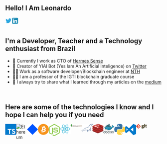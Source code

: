 ## Hello! I Am Leonardo

<a href="https://twitter.com/LeonardBonetti">
  <img align="left" alt="Leonardo Bonetti | Twitter" width="21px" src="https://raw.githubusercontent.com/LeonBonetti/LeonBonetti/master/assets/twitter.svg" />
</a>

<a href="https://www.linkedin.com/in/leonardo-bonetti-737b72174/">
  <img align="left" alt="Leonardo Bonetti | Linkedin" width="21px" src="https://raw.githubusercontent.com/LeonBonetti/LeonBonetti/master/assets/linkedin.svg" />
</a>

<br />
<br />

## I'm a Developer, Teacher and a Technology enthusiast from Brazil
- 🧔 Currently I work as CTO of [Hermes Sense](https://www.hermessense.com/)
- 🤖 Creator of YIAI Bot (Yes Iam An Artificial Inteligence) on [Twitter](https://twitter.com/YesIamYiAI)
- 🧑‍💻 Work as a software developer/Blockchain engineer at [NTH](nth.work)
- 👨‍🎓 I am a professor of the IGTI blockchain graduate course
- 📕 I always try to share what I learned through my articles on the [medium](https://leonardobonetti.medium.com/)

<br />

## Here are some of the technologies I know and I hope I can help you if you need

<img align="left" alt="typescript" width="35px" src="https://raw.githubusercontent.com/LeonBonetti/LeonBonetti/master/assets/typescript.svg" />

<img align="left" alt="Ethereum" width="35px" src="https://raw.githubusercontent.com/simple-icons/simple-icons/develop/icons/ethereum.svg" />

<img align="left" alt="Waves" width="35px" src="https://raw.githubusercontent.com/LeonBonetti/LeonBonetti/master/assets/waves.svg" />

<img align="left" alt="Bitcoin" width="35px" src="https://raw.githubusercontent.com/LeonBonetti/LeonBonetti/master/assets/bitcoin.svg" />

<img align="left" alt="Nodejs" width="35px" src="https://raw.githubusercontent.com/LeonBonetti/LeonBonetti/master/assets/nodejs-icon.svg" />

<img align="left" alt="React" width="35px" src="https://raw.githubusercontent.com/LeonBonetti/LeonBonetti/master/assets/react.svg" />

<img align="left" alt="MongoDb" width="35px" src="https://raw.githubusercontent.com/LeonBonetti/LeonBonetti/master/assets/mongodb.svg" />

<img align="left" alt="MariaDb" width="35px" src="https://raw.githubusercontent.com/LeonBonetti/LeonBonetti/master/assets/mariadb.svg" />

<img align="left" alt="Redis" width="35px" src="https://raw.githubusercontent.com/LeonBonetti/LeonBonetti/master/assets/redis.svg" />

<img align="left" alt="Docker" width="35px" src="https://raw.githubusercontent.com/LeonBonetti/LeonBonetti/master/assets/docker.svg" />

<img align="left" alt="Python" width="35px" src="https://raw.githubusercontent.com/LeonBonetti/LeonBonetti/master/assets/python.svg" />

<img align="left" alt="VSCode" width="35px" src="https://raw.githubusercontent.com/LeonBonetti/LeonBonetti/master/assets/vscode.svg" />

<img align="left" alt="GIT" width="35px" src="https://raw.githubusercontent.com/LeonBonetti/LeonBonetti/master/assets/git.svg" />